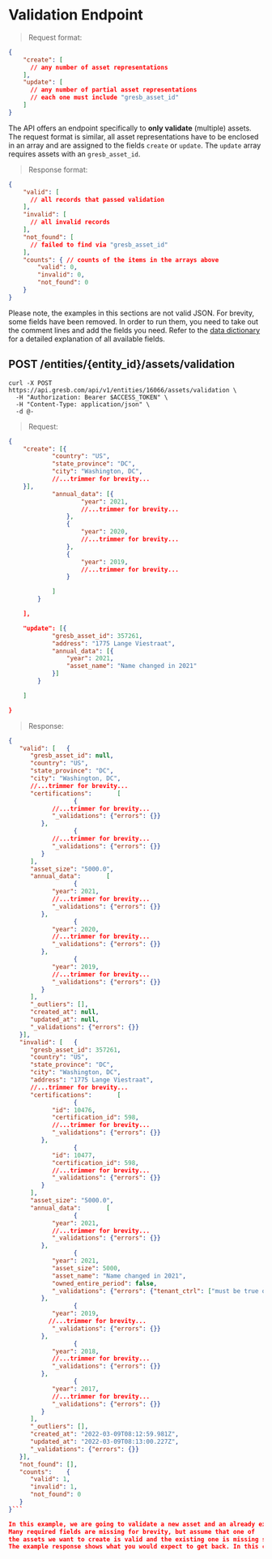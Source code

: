 # Validation Endpoint

> Request format:

```json
{
    "create": [
      // any number of asset representations
    ],
    "update": [
      // any number of partial asset representations
      // each one must include "gresb_asset_id"
    ]
}
```

The API offers an endpoint specifically to **only validate** (multiple) assets.
The request format is similar, all asset representations have to be enclosed in an
array and are assigned to the fields `create` or `update`.
The `update` array requires assets with an `gresb_asset_id`.



> Response format:

```json
{
    "valid": [
      // all records that passed validation
    ],
    "invalid": [
      // all invalid records
    ],
    "not_found": [
      // failed to find via "gresb_asset_id"
    ],
    "counts": { // counts of the items in the arrays above
        "valid": 0,
        "invalid": 0,
        "not_found": 0
    }
}
```

<aside class="notice">
  Please note, the examples in this sections are not valid JSON. For brevity,
  some fields have been removed. In order to run them, you need to take out the
  comment lines and add the fields you need. Refer to the <a
  href="#data-dictionary">data dictionary</a> for a detailed explanation of all
  available fields.
</aside>

## POST /entities/{entity_id}/assets/validation

```shell
curl -X POST https://api.gresb.com/api/v1/entities/16066/assets/validation \
  -H "Authorization: Bearer $ACCESS_TOKEN" \
  -H "Content-Type: application/json" \
  -d @-
```
> Request:

```json
{
    "create": [{
            "country": "US",
            "state_province": "DC",
            "city": "Washington, DC",
            //...trimmer for brevity...
    }],
            "annual_data": [{
                    "year": 2021,
                    //...trimmer for brevity...
                },
                {
                    "year": 2020,
                    //...trimmer for brevity...
                },
                {
                    "year": 2019,
                    //...trimmer for brevity...
                }

            ]
        }

    ],

    "update": [{
            "gresb_asset_id": 357261,
            "address": "1775 Lange Viestraat",
            "annual_data": [{
                "year": 2021,
                "asset_name": "Name changed in 2021"
            }]
        }

    ]

}
```

> Response:

```json
{
   "valid": [   {
      "gresb_asset_id": null,
      "country": "US",
      "state_province": "DC",
      "city": "Washington, DC",
      //...trimmer for brevity...
      "certifications":       [
                  {
            //...trimmer for brevity...
            "_validations": {"errors": {}}
         },
                  {
            //...trimmer for brevity...
            "_validations": {"errors": {}}
         }
      ],
      "asset_size": "5000.0",
      "annual_data":       [
                  {
            "year": 2021,
            //...trimmer for brevity...
            "_validations": {"errors": {}}
         },
                  {
            "year": 2020,
            //...trimmer for brevity...
            "_validations": {"errors": {}}
         },
                  {
            "year": 2019,
            //...trimmer for brevity...
            "_validations": {"errors": {}}
         }
      ],
      "_outliers": [],
      "created_at": null,
      "updated_at": null,
      "_validations": {"errors": {}}
   }],
   "invalid": [   {
      "gresb_asset_id": 357261,
      "country": "US",
      "state_province": "DC",
      "city": "Washington, DC",
      "address": "1775 Lange Viestraat",
      //...trimmer for brevity...
      "certifications":       [
                  {
            "id": 10476,
            "certification_id": 598,
            //...trimmer for brevity...
            "_validations": {"errors": {}}
         },
                  {
            "id": 10477,
            "certification_id": 598,
            //...trimmer for brevity...
            "_validations": {"errors": {}}
         }
      ],
      "asset_size": "5000.0",
      "annual_data":       [
                  {
            "year": 2021,
            //...trimmer for brevity...
            "_validations": {"errors": {}}
         },
                  {
            "year": 2021,
            "asset_size": 5000,
            "asset_name": "Name changed in 2021",
            "owned_entire_period": false,
            "_validations": {"errors": {"tenant_ctrl": ["must be true or false"]}}
         },
                  {
            "year": 2019,
           //...trimmer for brevity...
            "_validations": {"errors": {}}
         },
                  {
            "year": 2018,
            //...trimmer for brevity...
            "_validations": {"errors": {}}
         },
                  {
            "year": 2017,
            //...trimmer for brevity...
            "_validations": {"errors": {}}
         }
      ],
      "_outliers": [],
      "created_at": "2022-03-09T08:12:59.981Z",
      "updated_at": "2022-03-09T08:13:00.227Z",
      "_validations": {"errors": {}}
   }],
   "not_found": [],
   "counts":    {
      "valid": 1,
      "invalid": 1,
      "not_found": 0
   }
}```

In this example, we are going to validate a new asset and an already existing one.
Many required fields are missing for brevity, but assume that one of
the assets we want to create is valid and the existing one is missing some required data (asset_name).
The example response shows what you would expect to get back. In this case one asset is valid and the other one is invalid.
